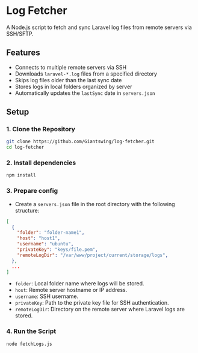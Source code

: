 # Log Fetcher

A Node.js script to fetch and sync Laravel log files from remote servers via SSH/SFTP.

## Features

- Connects to multiple remote servers via SSH
- Downloads `laravel-*.log` files from a specified directory
- Skips log files older than the last sync date
- Stores logs in local folders organized by server
- Automatically updates the `lastSync` date in `servers.json`

## Setup

### 1. Clone the Repository

```bash
git clone https://github.com/Giantswing/log-fetcher.git 
cd log-fetcher
```

### 2. Install dependencies
```bash
npm install
```

### 3. Prepare config

- Create a `servers.json` file in the root directory with the following structure:

```json
[
  {
    "folder": "folder-name1",
    "host": "host1",
    "username": "ubuntu",
    "privateKey": "keys/file.pem",
    "remoteLogDir": "/var/www/project/current/storage/logs",
  },
  ...
]
```
- `folder`: Local folder name where logs will be stored.
- `host`: Remote server hostname or IP address.
- `username`: SSH username.
- `privateKey`: Path to the private key file for SSH authentication.
- `remoteLogDir`: Directory on the remote server where Laravel logs are stored.

### 4. Run the Script

```bash
node fetchLogs.js
```
